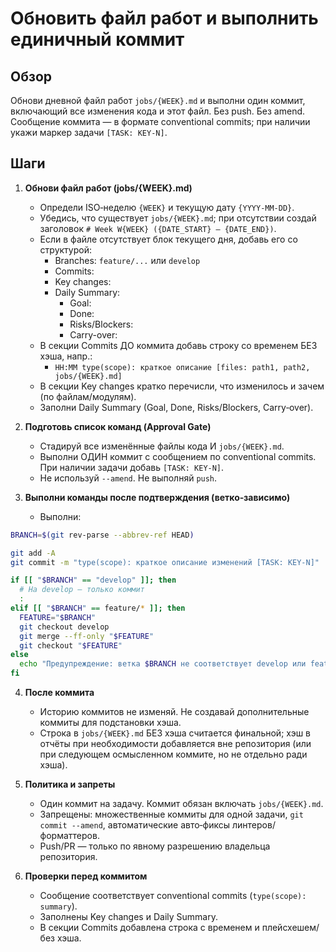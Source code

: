 # Обновить файл работ и выполнить единичный коммит

## Обзор

Обнови дневной файл работ `jobs/{WEEK}.md` и выполни один коммит, включающий все изменения кода и этот файл. Без push. Без amend. Сообщение коммита — в формате conventional commits; при наличии укажи маркер задачи `[TASK: KEY-N]`.

## Шаги

1. **Обнови файл работ (jobs/{WEEK}.md)**

   - Определи ISO‑неделю `{WEEK}` и текущую дату `{YYYY-MM-DD}`.
   - Убедись, что существует `jobs/{WEEK}.md`; при отсутствии создай заголовок `# Week W{WEEK} ({DATE_START} — {DATE_END})`.
   - Если в файле отсутствует блок текущего дня, добавь его со структурой:
     - Branches: `feature/...` или `develop`
     - Commits:
     - Key changes:
     - Daily Summary:
       - Goal:
       - Done:
       - Risks/Blockers:
       - Carry-over:
   - В секции Commits ДО коммита добавь строку со временем БЕЗ хэша, напр.:
     - `HH:MM type(scope): краткое описание [files: path1, path2, jobs/{WEEK}.md]`
   - В секции Key changes кратко перечисли, что изменилось и зачем (по файлам/модулям).
   - Заполни Daily Summary (Goal, Done, Risks/Blockers, Carry‑over).

2. **Подготовь список команд (Approval Gate)**

   - Стадируй все изменённые файлы кода И `jobs/{WEEK}.md`.
   - Выполни ОДИН коммит с сообщением по conventional commits. При наличии задачи добавь `[TASK: KEY-N]`.
   - Не используй `--amend`. Не выполняй `push`.

3. **Выполни команды после подтверждения (ветко‑зависимо)**
   - Выполни:

```bash
BRANCH=$(git rev-parse --abbrev-ref HEAD)

git add -A
git commit -m "type(scope): краткое описание изменений [TASK: KEY-N]"

if [[ "$BRANCH" == "develop" ]]; then
  # На develop — только коммит
  :
elif [[ "$BRANCH" == feature/* ]]; then
  FEATURE="$BRANCH"
  git checkout develop
  git merge --ff-only "$FEATURE"
  git checkout "$FEATURE"
else
  echo "Предупреждение: ветка $BRANCH не соответствует develop или feature/*; выполнен только коммит."
fi
```

4. **После коммита**

   - Историю коммитов не изменяй. Не создавай дополнительные коммиты для подстановки хэша.
   - Строка в `jobs/{WEEK}.md` БЕЗ хэша считается финальной; хэш в отчёты при необходимости добавляется вне репозитория (или при следующем осмысленном коммите, но не отдельно ради хэша).

5. **Политика и запреты**

   - Один коммит на задачу. Коммит обязан включать `jobs/{WEEK}.md`.
   - Запрещены: множественные коммиты для одной задачи, `git commit --amend`, автоматические авто‑фиксы линтеров/форматтеров.
   - Push/PR — только по явному разрешению владельца репозитория.

6. **Проверки перед коммитом**
   - Сообщение соответствует conventional commits (`type(scope): summary`).
   - Заполнены Key changes и Daily Summary.
   - В секции Commits добавлена строка с временем и плейсхешем/без хэша.
